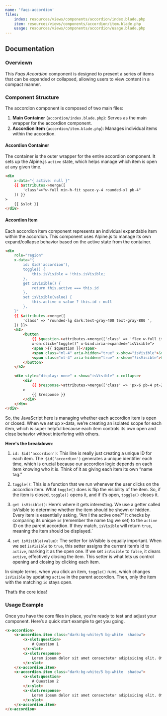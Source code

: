 ```yaml
---
name: 'faqs-accordion'
files:
    index: resources/views/components/accordion/index.blade.php
    item: resources/views/components/accordion/item.blade.php
    usage: resources/views/components/accordion/usage.blade.php
---
```



## Documentation

### Overviewn

This *Faqs Accordion* component is designed to present a series of items that can be expanded or collapsed, allowing users to view content in a compact manner.

### Component Structure
The accordion component is composed of two main files: 

1. **Main Container** (``accordion/index.blade.php``): Serves as the main wrapper for the accordion component. 
2. **Accordion Item** (``accordion/item.blade.php``): Manages individual items within the accordion. 

#### Accordion Container 

The container is the outer wrapper for the entire accordion component. It sets up the Alpine.js ``active`` state, which helps manage which item is open at any given time.

```html
<div 
    x-data="{ active: null }" 
    {{ $attributes->merge([
        'class'=>"w-full min-h-fit space-y-4 rounded-xl pb-4"
    ]) }}
>
    {{ $slot }}
</div>
```

#### Accordion  Item

Each accordion  item component represents an individual expandable item within the accordion. This component uses Alpine.js to manage its own expand/collapse behavior based on the active state from the container.

```html
<div 
    role="region" 
    x-data="{
        id: $id('accordion'),
        toggle() {
            this.isVisible = !this.isVisible;
        },
        get isVisible() {
            return this.active === this.id
        },
        set isVisible(value) {
            this.active = value ? this.id : null
        },
    }"
    {{ $attributes->merge([
        'class' => 'rounded-lg dark:text-gray-400 text-gray-800 ',
    ]) }}>
    <h2>
        <button
            {{ $question->attributes->merge(['class' => 'flex w-full items-center justify-between px-6 py-4 text-xl font-bold']) }}
            x-on:click="toggle()" x-bind:aria-expanded="isVisible">
            <span >{{ $question }}</span>
            <span class="ml-4" aria-hidden="true" x-show="isVisible">&minus;</span>
            <span class="ml-4" aria-hidden="true" x-show="!isVisible">&plus;</span>
        </button>
    </h2>

    <div style="display: none" x-show="isVisible" x-collapse>
        <div 
            {{ $response->attributes->merge(['class' => 'px-6 pb-4 pt-2']) }}
        >
            {{ $response }}
        </div>
    </div>
</div>
```
So, the JavaScript here is managing whether each accordion item is open or closed. When we set up x-data, we’re creating an isolated scope for each item, which is super helpful because each item controls its own open and close behavior without interfering with others.

**Here's the breakdown**:

1. ``id: $id('accordion')``: This line is really just creating a unique ID for each item. The`` $id('accordion')`` generates a unique identifier each time, which is crucial because our accordion logic depends on each item knowing who it is. Think of it as giving each item its own “name tag.”

2. ``toggle()``: This is a function that we run whenever the user clicks on the accordion item. What ``toggle()`` does is flip the visibility of the item. So, if the item is closed, ``toggle()`` opens it, and if it’s open, ``toggle()`` closes it.

3. ``get isVisible()``: Here’s where it gets interesting. We use a getter called isVisible to determine whether the item should be shown or hidden. Every item is essentially asking, “Am I the active one?” It checks by comparing its unique ``id`` (remember the name tag we set) to the ``active`` ID on the parent accordion. If they match, ``isVisible`` will return ``true``, meaning the item should be displayed.`

4. ``set isVisible(value)``: The setter for isVisible is equally important. When we set ``isVisible`` to ``true``, this setter assigns the current item’s id to ``active``, marking it as the open one. If we set ``isVisible`` to ``false``, it clears ``active``, effectively closing the item. This setter is what lets us control opening and closing by clicking each item.

In simple terms, when you click an item, ``toggle()`` runs, which changes ``isVisible`` by updating ``active`` in the parent accordion. Then, only the item with the matching ``id`` stays open.

That’s the core idea! 

### Usage Example 

Once you have the core files in place, you’re ready to test and adjust your component. Here’s a quick start example to get you going.

```html
<x-accordion>
    <x-accordion.item class="dark:bg-white/5 bg-white  shadow">
        <x-slot:question>
            # Question 1 
        </x-slot>
        <x-slot:response>
            Lorem ipsum dolor sit amet consectetur adipisicing elit. Officia, eaque delectus libero atque magnam repellendus iure voluptatum odio eius laudantium officiis repudiandae beatae quasi maxime commodi placeat quia deserunt qui 
        </x-slot>
    </x-accordion.item>
    <x-accordion.item class="dark:bg-white/5 bg-white  shadow">
        <x-slot:question>
            # Question 2 
        </x-slot>
        <x-slot:response>
            Lorem ipsum dolor sit amet consectetur adipisicing elit. Officia, eaque delectus libero atque magnam repellendus iure voluptatum odio eius laudantium officiis repudiandae beatae quasi maxime commodi placeat quia deserunt qui 
        </x-slot>
    </x-accordion.item>
</x-accordion>
```